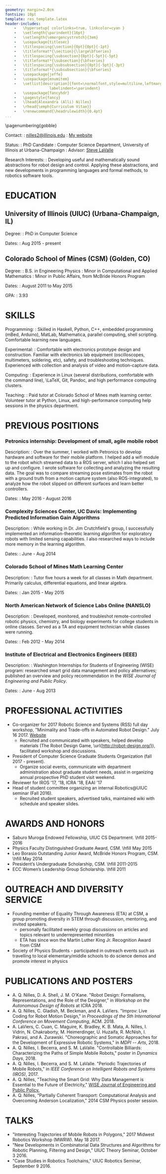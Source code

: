 ```yaml
---
geometry: margin=2.0cm
fontsize: 10pt
template: res_template.latex
header-includes:
    -   \hypersetup{ colorlinks=true, linkcolor=cyan }
    -   \setlength{\parindent}{16pt}
    -   \setlength{\emergencystretch}{3em}
    -   \usepackage{titlesec}
    -   \titlespacing{\section}{0pt}{0pt}{-1pt}
    -   \titleformat*{\section}{\large\bfseries}
    -   \titlespacing{\subsection}{8pt}{-5pt}{-5pt}
    -   \titleformat*{\subsection}{\bfseries}
    -   \titlespacing{\subsubsection}{8pt}{-5pt}{-3pt}
    -   \titleformat*{\subsubsection}{\bfseries}
    -   \usepackage{jeffe}
    -   \usepackage{enumitem}
    -   \setlist[description]{font=\normalfont,style=multiline,leftmargin=3cm,
                    labelindent=\parindent}
    -   \usepackage{fancyhdr}
    -   \pagestyle{fancy}
    -   \lhead{Alexandra (Alli) Nilles}
    -   \rhead{\emph{Curriculum Vitae}}
    -   \renewcommand{\headrulewidth}{0.4pt}
...
```


\pagenumbering{gobble}

Contact:
:   nilles2@illinois.edu
:   [My website](http://nilles2.web.engr.illinois.edu/)

Status:
:   PhD Candidate
:   Computer Science Department, University of Illinois at Urbana-Champaign
:   Advisor: [Steve LaValle](http://msl.cs.uiuc.edu/~lavalle/)

Research Interests:
:   Developing useful and mathematically sound abstractions for robot design and
    control. Applying these abstractions, and new developments in programming
    languages and formal methods, to robotics software tools.


EDUCATION
=========

University of Illinois (UIUC) (Urbana-Champaign, IL)
----------------------------------------------------

Degree:
:   PhD in Computer Science

Dates:
:   Aug 2015 - present

Colorado School of Mines (CSM) (Golden, CO)
-------------------------------------------

Degree:
:   B.S. in Engineering Physics
:   Minor in Computational and Applied Mathematics
:   Minor in Public Affairs, from McBride Honors Program

Dates:
:   August 2011 to May 2015

GPA:
:   3.93

SKILLS
======

Programming:
:   Skilled in Haskell, Python, C++, embedded programming (mBed, Arduino),
    MatLab, Mathematica, parallel computing, shell scripting.
    Comfortable learning new languages.

Experimental:
:   Comfortable with electronics prototype design and construction. Familiar
    with electronics lab equipment (oscilloscopes, multimeters, soldering, etc),
    safety, and troubleshooting techniques. Experienced with collection and
    analysis of video and motion-capture data.

Computing:
:   Experience in Linux (several distributions, comfortable with the command
    line), \LaTeX, Git, Pandoc, and high performance computing clusters.

Teaching:
:   Paid tutor at Colorado School of Mines math learning
    center. Volunteer tutor at Python, Linux, and high-performance computing
    help sessions in the physics department.

PREVIOUS POSITIONS
==================

### Petronics internship: Development of small, agile mobile robot

Description:
:   Over the summer, I worked with Petronics to develop hardware and
software for their mobile platform. I helped add a wifi module to the robot
which streamed data to a ROS server, which I also helped set up and configure. I
wrote software for collecting and analyzing the resulting data. The goal was to
compare streaming pose estimates from the robot with a ground truth from a
motion capture system (also ROS-integrated), to analyze how the robot slipped on
different surfaces and learn better controllers.

Dates:
:   May 2016 - August 2016

### Complexity Sciences Center, UC Davis: Implementing Predicted Information Gain Algorithms

Description:
:   While working in Dr. Jim Crutchfield's group, I successfully implemented an
    information-theoretic learning algorithm for exploratory robots with limited
    sensing capabilities. I also researched ways to include more memory in the
    learning algorithm.

Dates:
:   June - Aug 2014

### Colorado School of Mines Math Learning Center

Description:
:   Tutor five hours a week for all classes in Math department.  Primarily
    calculus, differential equations, and linear algebra.

Dates:
:   Jan 2015 - May 2015

### North American Network of Science Labs Online (NANSLO)

Description:
:   Developed, monitored, and troubleshot remote-controlled robotic physics,
    chemistry, and biology experiments for college students in online classes.
    Served as a TA and equipment technician while classes were running.

Dates:
:   Feb 2012 - May 2014

### Institute of Electrical and Electronics Engineers (IEEE)

Description:
:   Washington Internships for Students of
    Engineering (WISE) program: researched smart grid data management and policy alternatives; published an
    overview and policy recommendation in the *WISE Journal of Engineering and
    Public Policy*. 

Dates:
:   June - Aug 2013

PROFESSIONAL ACTIVITIES
=======================

-   Co-organizer for 2017 Robotic Science and Systems (RSS) full day workshop,
    "Minimality and Trade-offs in Automated Robot Design." July 16 2017.
    [Website](http://minimality.mit.edu/)
    - Recruited and communicated with speakers, helped develop materials (The
      Robot Design Game, \url{http://robot-design.org/}), facilitated workshop
      and discussions.
-   President of Computer Science Graduate Students Organization (fall 2017 -
    present).
    - Organize social events, communicate with department administration 
    about graduate student needs, assist in organizing annual prospective PhD
    student visit weekend.
-   Reviewer for IROS '17, '18, ICRA '18, EAAI '17
-   Head of student committee organizing an internal Robotics@UIUC seminar (Fall
    2016).
    - Recruited student speakers, advertised talks, maintained wiki with schedule
      and speaker slides.
    

AWARDS AND HONORS
======

-   Saburo Muroga Endowed Fellowship, UIUC CS Department. \hfill 2015-2016
-   Physics Faculty Distinguished Graduate Award, CSM. \hfill May 2015
-   Leo Borasio Outstanding Junior Award, McBride Honors Program, CSM. \hfill May 2014
-   President’s Undergraduate Scholarship, CSM. \hfill 2011-2015
-   ECC Women’s Leadership Group Scholarship. \hfill 2011

OUTREACH AND DIVERSITY SERVICE
=======

-   Founding member of Equality Through Awareness (ETA) at CSM, a group promoting
    diversity in STEM through discussion, mentoring, and invited speakers.
    - personally facilitated weekly group discussions on articles and topics
      relevant to underrepresented minorities
    - ETA has since won the Martin Luther King Jr. Recognition Award from CSM
-   Society of Physics Students - participated in outreach events such as
    travelling to local elementary/middle schools to do science demos and
    promote interest in physics

PUBLICATIONS AND POSTERS
============

-   A. Q. Nilles, D. A. Shell, J. M. O'Kane. "Robot Design: Formalisms,
    Representations, and the Role of the Designer," in *Workshop on the
    Autonomous Design of Robots* at ICRA 2018.
-   A. Q. Nilles, C. Gladish, M. Beckman, and A. LaViers. "Improv: Live Coding
    for Robot Motion Design," in *Proceedings of the 5th International
    Conference on Movement Computing*, ACM. 2018.
-   A. LaViers, C. Cuan, C. Maguire, K. Bradley, K. B. Mata, A. Nilles, I.
    Vidrin, N. Chakraborty, M. Heimerdinger, U. Huzaifa, R. McNish, I. Pakrasi,
    and A. Zurawski. "Choreographic and Somatic Approaches for the Development
    of Expressive Robotic Systems," in *MDPI -- Arts*, 2018.
-   A. Q. Nilles, I. Becerra, and S. M. LaValle. "Controllable Billiards: Characterizing the Paths of Simple Mobile Robots,"
    poster in *Dynamics Days*, 2018.
-   A. Q. Nilles, I. Becerra, and S. M. LaValle. "Periodic Trajectories of
    Mobile Robots," in *IEEE Conference on Intelligent Robots and Systems
    (IROS)*, 2017.
-   A. Q. Nilles, "Teaching the Smart Grid: Why Data Management is Essential to
    the Future of Electricity," [WISE Journal of Engineering and Public
    Policy.](http://www.wise-intern.org/journal/2013/documents/NillesFinalpaper.pdf)
-   A. Q. Nilles, “Partially Coherent Transport: Computational Analysis and
    Overcoming Anderson Localization," 2014 CSM Physics poster session.

TALKS
=====


-   "Interesting Trajectories of Mobile Robots in Polygons," 2017 Midwest
    Robotics Workshop (MWRW). May 18 2017.
-   "New Developments in Combinatorial Data Structures and
    Algorithms for Robotic Planning, Filtering and Design," UIUC Theory Seminar,
    October 3 2016.
-   "Case Studies in Robotics Toolchains," UIUC Robotics Seminar,
    September 9 2016.


